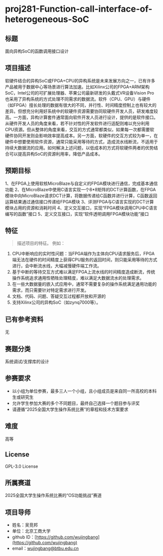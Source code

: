 # proj281-Function-call-interface-of-heterogeneous-SoC
## 标题

面向异构SoC的函数调用接口设计

## 项目描述

软硬件结合的异构SoC或FPGA+CPU的异构系统是未来发展方向之一，已有许多产品被用于数据中心等场景进行算法加速。比如Xilinx公司的FPGA+ARM架构SoC，Intel公司的可扩展处理器、苹果公司最新研发的头戴式VR设备Vision Pro也采用了异构系统的方式处理不同需求的数据流。软件（CPU、GPU）与硬件（如FPGA）擅长处理的数据有很大的不同，并行性、时间精度控制上也有较大的差异。但想充分利用好系统中的软硬件资源需要协同软硬件开发人员，研发难度较高。一方面，异构计算套件通常面向软件开发人员进行设计，提供的是软件接口。从硬件开发人员的角度来看，若不针对性的开发软件进行适配则难以充分利用CPU资源。但从整体的角度来看，交互的方式通常都类似，如果每一次都需要软硬件协同开发则会影响效率提高成本。另一方面，软硬件的交互方式较为单一，在硬件中想要使用软件资源，通常只能采用等待的方式，造成流水线断流，不适用于持续大数据流的应用。如何解决上述问题，以低成本的方式将软硬件两者的优势结合可以提高异构SoC的资源利用率，降低产品成本。
 


## 预期目标

1、在FPGA上使用软核MicroBlaze与自定义的FPGA模块进行通信，完成基本通信功能
2、在MicroBlaze中使用C语言实现一个8\*8矩阵的DCT计算函数，在FPGA模块中向MicroBlaze请求DCT计算，将数据传递给C函数并进行计算，C函数返回运算结果通过通信接口传递给FPGA模块
3、评测FPGA与C语言实现的DCT计算模块占用的资源和消耗时间
4、定义交互接口，实现“FPGA模块调用CPU中C语言编写的函数”接口
5、定义交互接口，实现“软件透明调用FPGA模块功能”接口

## 特征

> 描述项目的特征。 例如：

1. CPU中断响应的实时性问题：当FPGA端作为主体向CPU请求服务后，FPGA端无法在硬件的时间精度上获得CPU服务的返回时间，则只能采用等待的方式进行，会中断流水线，大幅减慢硬件端工作流。
2. 基于中断的等待交互方式难以满足FPGA上流水线的时间精度造成断流，传统操作系统追求通用性牺牲处理精度，难以满足大数据流水的处理需求。
3. 在一些大数据量的嵌入式应用中，通常不需要复杂的操作系统满足通用功能的需求，而只需要针对特定需求进行开发。
4. 文档、代码、问题、答疑交互过程都开放和开源的
5. 支持Xilinx公司的异构SoC（如zynq7000等）。


## 已有参考资料

无

## 赛题分类

系统调试/支撑库的设计

## 参赛要求

- 以小组为单位参赛，最多三人一个小组，且小组成员是来自同一所高校的本科生或研究生
- 允许学生参加大赛的多个不同题目，最终自己选择一个题目参与评奖
- 请遵循“2025全国大学生操作系统比赛”的章程和技术方案要求

## 难度

高等

## License

GPL-3.0 License

## 所属赛道

2025全国大学生操作系统比赛的“OS功能挑战”赛道

## 项目导师

- 姓名：吴竞邦
- 单位：北京工商大学
- github ID：[https://github.com/wujingbang](https://github.com/wujingbang)
- email：[wujingbang@btbu.edu.cn](mailto:wujingbang@btbu.edu.cn)
